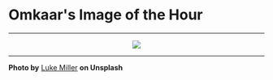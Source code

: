 # Omkaar's Image of the Hour

---

<div align="center">

<a href="https://unsplash.com/photos/modern-building-with-car-parked-in-front-jKNSliPAV0g">
  <img src="https://images.unsplash.com/photo-1744360820096-1a40015ca890?crop=entropy&cs=tinysrgb&fit=max&fm=jpg&ixid=M3w3NjA2Nzh8MHwxfHJhbmRvbXx8fHx8fHx8fDE3NTE5NDcyMDB8&ixlib=rb-4.1.0&q=80&w=1080" style="max-width:100%; height:auto;">
</a>



</div>

---

**Photo by** [Luke Miller](https://unsplash.com/@bylukemiller) **on Unsplash**
